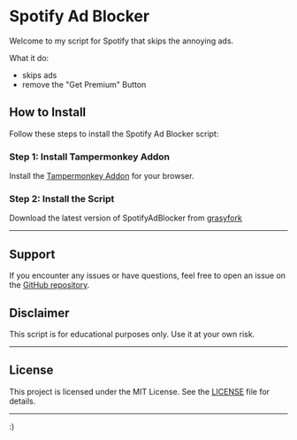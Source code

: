 # Spotify Ad Blocker

Welcome to my script for Spotify that skips the annoying ads.

What it do:
- skips ads
- remove the "Get Premium" Button

## How to Install

Follow these steps to install the Spotify Ad Blocker script:

### Step 1: Install Tampermonkey Addon

Install the [Tampermonkey Addon](https://www.tampermonkey.net/) for your browser.

### Step 2: Install the Script

Download the latest version of SpotifyAdBlocker from [grasyfork](https://greasyfork.org/de/scripts/501822-spotify-adblocker)

---

## Support

If you encounter any issues or have questions, feel free to open an issue on the [GitHub repository](https://github.com/beqare/SpotifyAdBlocker/issues).

## Disclaimer

This script is for educational purposes only. Use it at your own risk.

---

## License

This project is licensed under the MIT License. See the [LICENSE](https://github.com/beqare/SpotifyAdBlocker/blob/main/LICENSE) file for details.

---

:)
